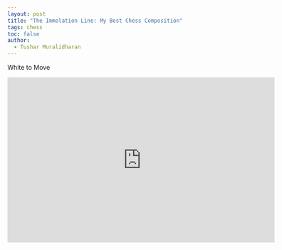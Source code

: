 ```yaml
---
layout: post
title: "The Immolation Line: My Best Chess Composition"
tags: chess
toc: false
author:
  - Tushar Muralidharan
---
```

White to Move
<iframe width="600" height="371" src="https://lichess.org/study/embed/qtZ3FiaO/kMqdTLlN" frameborder=0></iframe>